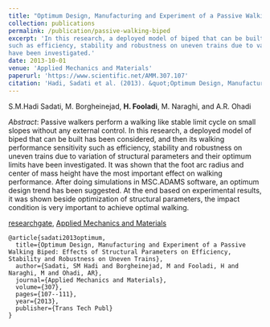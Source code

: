 ```yaml
---
title: "Optimum Design, Manufacturing and Experiment of a Passive Walking Biped: Effects of Structural Parameters on Efficiency, Stability and Robustness on Uneven Trains"
collection: publications
permalink: /publication/passive-walking-biped
excerpt: 'In this research, a deployed model of biped that can be built has been considered, and then its walking performance sensitivity 
such as efficiency, stability and robustness on uneven trains due to variation of structural parameters and their optimum limits 
have been investigated.'
date: 2013-10-01
venue: 'Applied Mechanics and Materials'
paperurl: 'https://www.scientific.net/AMM.307.107'
citation: 'Hadi, Sadati et al. (2013). &quot;Optimum Design, Manufacturing and Experiment of a Passive Walking Biped: Effects of Structural Parameters on Efficiency, Stability and Robustness on Uneven Trains.&quot; <i>Applied Mechanics and Materials</i>.'
---
```

S.M.Hadi Sadati, M. Borgheinejad, **H. Fooladi**, M. Naraghi, and A.R. Ohadi

*Abstract*: Passive walkers perform a walking like stable limit cycle on small slopes without any external control. 
In this research, a deployed model of biped that can be built has been considered, and then its walking performance sensitivity 
such as efficiency, stability and robustness on uneven trains due to variation of structural parameters and their optimum limits 
have been investigated. It was shown that the foot arc radius and center of mass height have the most important effect on 
walking performance. After doing simulations in MSC.ADAMS software, an optimum design trend has been suggested. 
At the end based on experimental results, it was shown beside optimization of structural parameters, 
the impact condition is very important to achieve optimal walking.

[researchgate](https://www.researchgate.net/publication/258746206_Optimum_Design_Manufacturing_and_Experiment_of_a_Passive_Walking_Biped_Effects_of_Structural_Parameters_on_Efficiency_Stability_and_Robustness_on_Uneven_Trains), [Applied Mechanics and Materials](https://www.scientific.net/AMM.307.107)

```
@article{sadati2013optimum,
  title={Optimum Design, Manufacturing and Experiment of a Passive Walking Biped: Effects of Structural Parameters on Efficiency, Stability and Robustness on Uneven Trains},
  author={Sadati, SM Hadi and Borgheinejad, M and Fooladi, H and Naraghi, M and Ohadi, AR},
  journal={Applied Mechanics and Materials},
  volume={307},
  pages={107--111},
  year={2013},
  publisher={Trans Tech Publ}
}
```